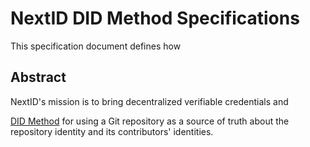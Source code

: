 # NextID DID Method Specifications

This specification document defines how 


## Abstract

NextID's mission is to bring decentralized verifiable credentials and 

  [DID
Method](https://w3c-ccg.github.io/did-spec/#specific-did-method-schemes) for
using a Git repository as a source of truth about the repository identity and
its contributors' identities.

